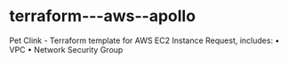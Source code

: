 # terraform---aws--apollo
Pet Clink - Terraform template for AWS EC2 Instance Request, includes:
    •	VPC
    •	Network Security Group
